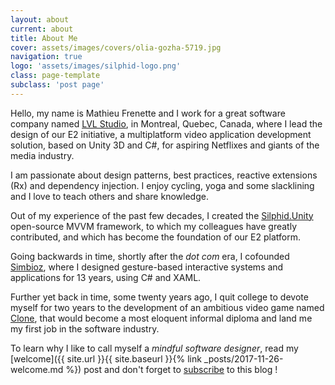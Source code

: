 ```yaml
---
layout: about
current: about
title: About Me
cover: assets/images/covers/olia-gozha-5719.jpg
navigation: true
logo: 'assets/images/silphid-logo.png'
class: page-template
subclass: 'post page'
---
```


Hello, my name is Mathieu Frenette and I work for a great software company named [LVL Studio](http://www.lvlstudio.com), in Montreal, Quebec, Canada, where I lead the design of our E2 initiative, a multiplatform video application development solution, based on Unity 3D and C#, for aspiring Netflixes and giants of the media industry.

I am passionate about design patterns, best practices, reactive extensions (Rx) and dependency injection. I enjoy cycling, yoga and some slacklining and I love to teach others and share knowledge.

Out of my experience of the past few decades, I created the [Silphid.Unity](http://github.com/silphid/silphid.unity) open-source MVVM framework, to which my colleagues have greatly contributed, and which has become the foundation of our E2 platform.

Going backwards in time, shortly after the *dot com* era, I cofounded [Simbioz](http://www.simbioz.com), where I designed gesture-based interactive systems and applications for 13 years, using C# and XAML.

Further yet back in time, some twenty years ago, I quit college to devote myself for two years to the development of an ambitious video game named [Clone](/clone), that would become a most eloquent informal diploma and land me my first job in the software industry.

To learn why I like to call myself a *mindful software designer*, read my [welcome]({{ site.url }}{{ site.baseurl }}{% link _posts/2017-11-26-welcome.md %}) post and don't forget to [subscribe](#subscribe) to this blog !